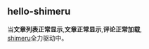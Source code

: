 ## hello-shimeru

当**文章列表正常显示**,**文章正常显示**,**评论正常加载**,  
[shimeru](https://github.com/windring/shimeru "")全力驱动中。